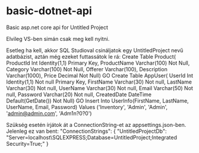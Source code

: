 # basic-dotnet-api
Basic asp.net core api for Untitled Project


Elvileg VS-ben simán csak meg kell nyitni.

Esetleg ha kell, akkor SQL Studioval csináljatok egy UntitledProject nevű adatbázist, aztán még ezeket futtassátok le rá:
Create Table Product(
ProductId Int Identity(1,1) Primary Key,
ProductName Varchar(100) Not Null,
Category Varchar(100) Not Null,
Offerer Varchar(100),
Description Varchar(1000),
Price Decimal Not Null)
GO
Create Table AppUser(
UserId Int Identity(1,1) Not null Primary Key,
FirstName Varchar(30) Not null,
LastName Varchar(30) Not null,
UserName Varchar(30) Not null,
Email Varchar(50) Not null,
Password Varchar(20) Not null,
CreatedDate DateTime Default(GetDate()) Not Null)
GO
Insert Into UserInfo(FirstName, LastName, UserName, Email, Password) 
Values ('Inventory', 'Admin', 'Admin', 'admin@admin.com', 'Adm1n?0?0')

Szükség esetén írjátok át a ConnectionString-et az appsettings.json-ben.
Jelenleg ez van bent:
"ConnectionStrings": {
    "UntitledProjectDb": "Server=localhost\\SQLEXPRESS;Database=UntitledProject;Integrated Security=True;"
  }

